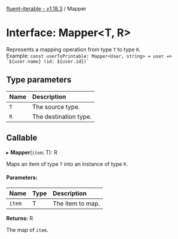[fluent-iterable - v1.18.3](../README.md) / Mapper

# Interface: Mapper<T, R\>

Represents a mapping operation from type `T` to type `R`.<br>
  Example: ``const userToPrintable: Mapper<User, string> = user => `${user.name} (id: ${user.id})` ``

## Type parameters

Name | Description |
:------ | :------ |
`T` | The source type.   |
`R` | The destination type.    |

## Callable

▸ **Mapper**(`item`: T): R

Maps an item of type `T` into an instance of type `R`.

#### Parameters:

Name | Type | Description |
:------ | :------ | :------ |
`item` | T | The item to map.   |

**Returns:** R

The map of `item`.

